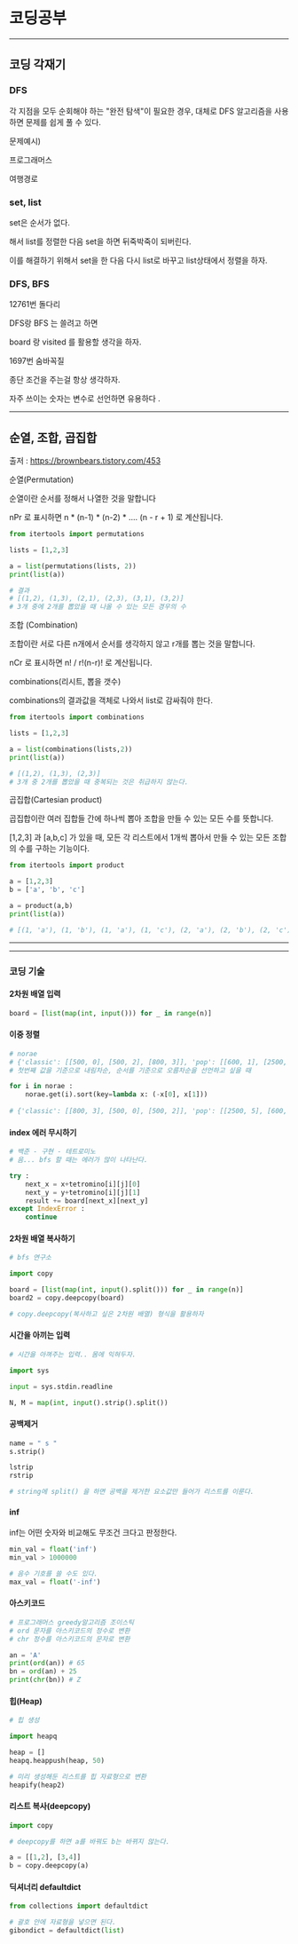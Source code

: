 # 코딩공부

---









## 코딩 각재기



### DFS

각 지점을 모두 순회해야 하는 "완전 탐색"이 필요한 경우, 대체로 DFS 알고리즘을 사용하면 문제를 쉽게 풀 수 있다. 

문제예시)

프로그래머스 

여행경로





### set, list

set은 순서가 없다.

해서 list를 정렬한 다음 set을 하면 뒤죽박죽이 되버린다.

이를 해결하기 위해서 set을 한 다음 다시 list로 바꾸고 list상태에서 정렬을 하자.





### DFS, BFS

12761번 돌다리 

DFS랑 BFS 는 쓸려고 하면 

board 랑 visited 를 활용할 생각을 하자.



1697번 숨바꼭질

종단 조건을 주는걸 항상 생각하자. 

자주 쓰이는 숫자는 변수로 선언하면 유용하다 .













----

## 순열, 조합, 곱집합

출저 : https://brownbears.tistory.com/453



순열(Permutation)

순열이란 순서를 정해서 나열한 것을 말합니다

nPr 로 표시하면 n * (n-1) * (n-2) * .... (n - r + 1) 로 계산됩니다.



```python
from itertools import permutations

lists = [1,2,3]

a = list(permutations(lists, 2))
print(list(a))

# 결과
# [(1,2), (1,3), (2,1), (2,3), (3,1), (3,2)]
# 3개 중에 2개를 뽑았을 때 나올 수 있는 모든 경우의 수 
```





조합 (Combination)

조합이란 서로 다른 n개에서 순서를 생각하지 않고 r개를 뽑는 것을 말합니다.

nCr 로 표시하면 n! / r!(n-r)! 로 계산됩니다.

combinations(리시트, 뽑을 갯수)

combinations의 결과값을 객체로 나와서 list로 감싸줘야 한다.

```python
from itertools import combinations

lists = [1,2,3]

a = list(combinations(lists,2))
print(list(a))

# [(1,2), (1,3), (2,3)]
# 3개 중 2개를 뽑았을 때 중복되는 것은 취급하지 않는다.
```



곱집합(Cartesian product)

곱집합이란 여러 집합들 간에 하나씩 뽑아 조합을 만들 수 있는 모든 수를 뜻합니다.

[1,2,3] 과 [a,b,c] 가 있을 때, 모든 각 리스트에서 1개씩 뽑아서 만들 수 있는 모든 조합의 수를 구하는 기능이다. 

``` python
from itertools import product

a = [1,2,3]
b = ['a', 'b', 'c']

a = product(a,b)
print(list(a))

# [(1, 'a'), (1, 'b'), (1, 'a'), (1, 'c'), (2, 'a'), (2, 'b'), (2, 'c'), (3, 'a'), (3, 'b'), (3, 'c')]
```

---





---

### 코딩 기술



#### 2차원 배열 입력

```python
board = [list(map(int, input())) for _ in range(n)]
```





#### 이중 정렬

```python
# norae 
# {'classic': [[500, 0], [500, 2], [800, 3]], 'pop': [[600, 1], [2500, 5]], 'jazz': [[1100, 4], [1000, 7]], 'Rock': [[100, 6]]}
# 첫번째 값을 기준으로 내림차순, 순서를 기준으로 오름차순을 선언하고 싶을 때 

for i in norae :
    norae.get(i).sort(key=lambda x: (-x[0], x[1]))
    
# {'classic': [[800, 3], [500, 0], [500, 2]], 'pop': [[2500, 5], [600, 1]], 'jazz': [[1100, 4], [1000, 7]], 'Rock': [[100, 6]]}

```





#### index 에러 무시하기

```python
# 백준 - 구현 - 테트로미노
# 음... bfs 할 때는 에러가 많이 나타난다.

try :
    next_x = x+tetromino[i][j][0]
    next_y = y+tetromino[i][j][1]
    result += board[next_x][next_y]
except IndexError :
    continue
```



#### 2차원 배열 복사하기

```python
# bfs 연구소

import copy

board = [list(map(int, input().split())) for _ in range(n)]
board2 = copy.deepcopy(board)

# copy.deepcopy(복사하고 싶은 2차원 배열) 형식을 활용하자 
```



#### 시간을 아끼는 입력

```python
# 시간을 아껴주는 입력.. 몸에 익혀두자.

import sys

input = sys.stdin.readline

N, M = map(int, input().strip().split())
```



#### 공백제거

```python
name = " s "
s.strip()

lstrip
rstrip

# string에 split() 을 하면 공백을 제거한 요소값만 들어가 리스트를 이룬다.  
```



#### inf

inf는 어떤 숫자와 비교해도 무조건 크다고 판정한다.

```python
min_val = float('inf')
min_val > 1000000

# 음수 기호를 쓸 수도 있다.
max_val = float('-inf')
```



#### 아스키코드

```python
# 프로그래머스 greedy알고리즘 조이스틱
# ord 문자를 아스키코드의 정수로 변환
# chr 정수를 아스키코드의 문자로 변환

an = 'A'
print(ord(an)) # 65
bn = ord(an) + 25
print(chr(bn)) # Z

```



#### 힙(Heap)

```python
# 힙 생성

import heapq

heap = []
heapq.heappush(heap, 50)

# 미리 생성해둔 리스트를 힙 자료형으로 변환
heapify(heap2)


```





#### 리스트 복사(deepcopy)

```python
import copy

# deepcopy를 하면 a를 바꿔도 b는 바뀌지 않는다. 

a = [[1,2], [3,4]]
b = copy.deepcopy(a)
```





#### 딕셔너리 defaultdict

```python
from collections import defaultdict

# 괄호 안에 자료형을 넣으면 된다. 
gibondict = defaultdict(list)
```















